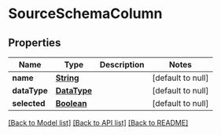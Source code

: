 # SourceSchemaColumn
## Properties

Name | Type | Description | Notes
------------ | ------------- | ------------- | -------------
**name** | [**String**](string.md) |  | [default to null]
**dataType** | [**DataType**](DataType.md) |  | [default to null]
**selected** | [**Boolean**](boolean.md) |  | [default to null]

[[Back to Model list]](../README.md#documentation-for-models) [[Back to API list]](../README.md#documentation-for-api-endpoints) [[Back to README]](../README.md)

